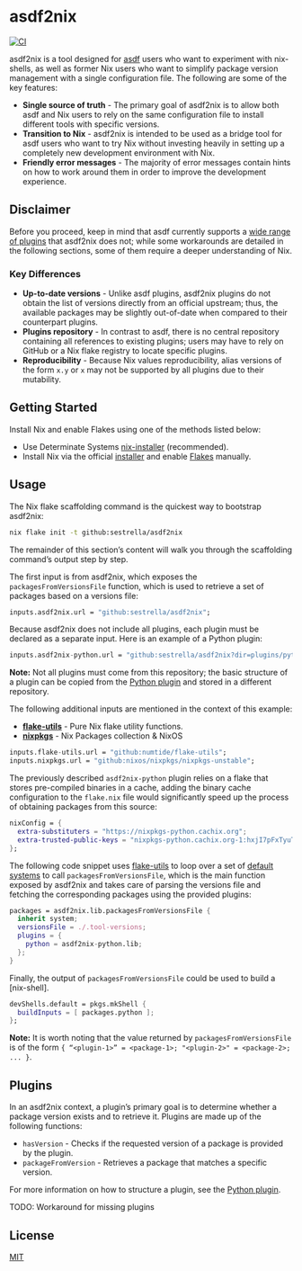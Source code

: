 # asdf2nix

[![CI](https://github.com/sestrella/asdf2nix/actions/workflows/ci.yml/badge.svg)](https://github.com/sestrella/asdf2nix/actions/workflows/ci.yml)

asdf2nix is a tool designed for [asdf] users who want to experiment with
nix-shells, as well as former Nix users who want to simplify package version
management with a single configuration file. The following are some of the key
features:

- **Single source of truth** - The primary goal of asdf2nix is to allow both
  asdf and Nix users to rely on the same configuration file to install
  different tools with specific versions.
- **Transition to Nix** - asdf2nix is intended to be used as a bridge tool for
  asdf users who want to try Nix without investing heavily in setting up a
  completely new development environment with Nix.
- **Friendly error messages** - The majority of error messages contain hints on
  how to work around them in order to improve the development experience.

## Disclaimer

Before you proceed, keep in mind that asdf currently supports a [wide range of
plugins](https://github.com/asdf-vm/asdf-plugins) that asdf2nix does not; while
some workarounds are detailed in the following sections, some of them require a
deeper understanding of Nix.

### Key Differences

- **Up-to-date versions** - Unlike asdf plugins, asdf2nix plugins do not obtain
  the list of versions directly from an official upstream; thus, the available
  packages may be slightly out-of-date when compared to their counterpart
  plugins.
- **Plugins repository** - In contrast to asdf, there is no central repository
  containing all references to existing plugins; users may have to rely on
  GitHub or a Nix flake registry to locate specific plugins.
- **Reproducibility** - Because Nix values reproducibility, alias versions of
  the form `x.y` or `x` may not be supported by all plugins due to their
  mutability.

## Getting Started

Install Nix and enable Flakes using one of the methods listed below:

- Use Determinate Systems
  [nix-installer](https://github.com/DeterminateSystems/nix-installer)
  (recommended).
- Install Nix via the official [installer](https://nixos.org/download) and
  enable [Flakes](https://nixos.wiki/wiki/Flakes) manually.

## Usage

The Nix flake scaffolding command is the quickest way to bootstrap asdf2nix:

```sh
nix flake init -t github:sestrella/asdf2nix
```

The remainder of this section’s content will walk you through the scaffolding
command’s output step by step.

The first input is from asdf2nix, which exposes the `packagesFromVersionsFile`
function, which is used to retrieve a set of packages based on a versions file:

```nix
inputs.asdf2nix.url = "github:sestrella/asdf2nix";
```

Because asdf2nix does not include all plugins, each plugin must be declared as
a separate input. Here is an example of a Python plugin:

```nix
inputs.asdf2nix-python.url = "github:sestrella/asdf2nix?dir=plugins/python";
```

**Note:** Not all plugins must come from this repository; the basic structure
of a plugin can be copied from the [Python plugin](plugins/python) and stored
in a different repository.

The following additional inputs are mentioned in the context of this example:

- **[flake-utils]** - Pure Nix flake utility functions.
- **[nixpkgs]** - Nix Packages collection & NixOS

```nix
inputs.flake-utils.url = "github:numtide/flake-utils";
inputs.nixpkgs.url = "github:nixos/nixpkgs/nixpkgs-unstable";
```

The previously described `asdf2nix-python` plugin relies on a flake that stores
pre-compiled binaries in a cache, adding the binary cache configuration to the
`flake.nix` file would significantly speed up the process of obtaining packages
from this source:

```nix
nixConfig = {
  extra-substituters = "https://nixpkgs-python.cachix.org";
  extra-trusted-public-keys = "nixpkgs-python.cachix.org-1:hxjI7pFxTyuTHn2NkvWCrAUcNZLNS3ZAvfYNuYifcEU=";
};
```

The following code snippet uses [flake-utils] to loop over a set of [default
systems](https://github.com/nix-systems/default) to call
`packagesFromVersionsFile`, which is the main function exposed by asdf2nix and
takes care of parsing the versions file and fetching the corresponding packages
using the provided plugins:

```nix
packages = asdf2nix.lib.packagesFromVersionsFile {
  inherit system;
  versionsFile = ./.tool-versions;
  plugins = {
    python = asdf2nix-python.lib;
  };
}
```

Finally, the output of `packagesFromVersionsFile` could be used to build a
[nix-shell].

```nix
devShells.default = pkgs.mkShell {
  buildInputs = [ packages.python ];
};
```

**Note:** It is worth noting that the value returned by
`packagesFromVersionsFile` is of the form `{ “<plugin-1>” = <package-1>;
"<plugin-2>" = <package-2>; ... }`.

## Plugins

In an asdf2nix context, a plugin’s primary goal is to determine whether a
package version exists and to retrieve it. Plugins are made up of the following
functions:

- `hasVersion` - Checks if the requested version of a package is provided by
  the plugin.
- `packageFromVersion` - Retrieves a package that matches a specific version.

For more information on how to structure a plugin, see the [Python
plugin](plugins/python).

TODO: Workaround for missing plugins

## License

[MIT](LICENSE)

[asdf]: https://asdf-vm.com
[flake-utils]: https://github.com/numtide/flake-utils
[nixpkgs]: https://github.com/nixos/nixpkgs
